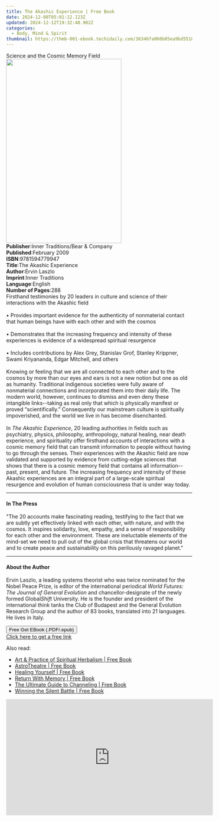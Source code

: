 ```yaml
---
title: The Akashic Experience | Free Book
date: 2024-12-08T05:01:12.123Z
updated: 2024-12-12T19:32:40.902Z
categories:
  - Body, Mind & Spirit
thumbnail: https://thmb-001-ebook.techidaily.com/36346fa060b05ea9bd5518ded9e825f643799886836556c1a2c5e65b5d3287ef.jpg
---
```

<main id="book-container">
  <div class="flex flex-col">
    <div class="book-brief flex-1 py-6 px-4 sm:p-6 md:py-10 md:px-8">
      <!-- brief-->
      <div class="book-brief-main">Science and the Cosmic Memory Field</div>
    </div>
    <div
      class="book-meta-info flex-1 grid gap-4 col-start-1 col-end-3 row-start-1 sm:mb-6 sm:grid-cols-4 lg:gap-6 lg:col-start-2 lg:row-end-6 lg:row-span-6 lg:mb-0"
    >
      <div
        class="book-meta-info-left place-content-center mt-4 p-4 text-sm leading-6 col-start-2 col-span-2 dark:text-slate-400"
      >
        <img
          class="w-full h-500 object-cover rounded-lg sm:h-255 sm:col-span-2 lg:col-span-full"
          src="https://img-001-ebook.techidaily.com/d8ea03b0108fc1dce9048a63fb4406c45405228ab924bf8a29b4b68234d7d22f.jpg"
          alt=""
          width="312"
          height="500"
        />
      </div>
      <div
        class="book-meta-info-right mt-2 col-start-1 row-start-2 col-span-3 self-center"
      >
        <!-- meta data  -->
        <div class="flex flex-col px-4 md:px-8">
          <div class="flex-1">
            <strong>Publisher</strong>:<span class="px-2"
              >Inner Traditions/Bear &amp; Company</span
            >
          </div>
          <div class="flex-1">
            <strong>Published</strong>:<span class="px-2">February 2009</span>
          </div>
          <div class="flex-1">
            <strong>ISBN</strong>:<span class="px-2">9781594779947</span>
          </div>
          <div class="flex-1">
            <strong>Title</strong>:<span class="px-2"
              >The Akashic Experience</span
            >
          </div>
          <div class="flex-1">
            <strong>Author</strong>:<span class="px-2">Ervin Laszlo</span>
          </div>
          <div class="flex-1">
            <strong>Imprint</strong>:<span class="px-2">Inner Traditions</span>
          </div>
          <div class="flex-1">
            <strong>Language</strong>:<span class="px-2">English</span>
          </div>
          <div class="flex-1">
            <strong>Number of Pages</strong>:<span class="px-2">288</span>
          </div>
        </div>
      </div>
    </div>
    <div class="book-description flex-1 py-6 px-4 sm:p-6 md:py-10 md:px-8">
      <div class="book-description-main">
        <div accordion-content="" id="description">
          Firsthand testimonies by 20 leaders in culture and science of their
          interactions with the Akashic field <br />
          <br />• Provides important evidence for the authenticity of
          nonmaterial contact that human beings have with each other and with
          the cosmos <br />
          <br />• Demonstrates that the increasing frequency and intensity of
          these experiences is evidence of a widespread spiritual resurgence
          <br />
          <br />• Includes contributions by Alex Grey, Stanislav Grof, Stanley
          Krippner, Swami Kriyananda, Edgar Mitchell, and others <br />
          <br />Knowing or feeling that we are all connected to each other and
          to the cosmos by more than our eyes and ears is not a new notion but
          one as old as humanity. Traditional indigenous societies were fully
          aware of nonmaterial connections and incorporated them into their
          daily life. The modern world, however, continues to dismiss and even
          deny these intangible links--taking as real only that which is
          physically manifest or proved “scientifically.” Consequently our
          mainstream culture is spiritually impoverished, and the world we live
          in has become disenchanted. <br />
          <br />In <i>The Akashic Experience</i>, 20 leading authorities in
          fields such as psychiatry, physics, philosophy, anthropology, natural
          healing, near death experience, and spirituality offer firsthand
          accounts of interactions with a cosmic memory field that can transmit
          information to people without having to go through the senses. Their
          experiences with the Akashic field are now validated and supported by
          evidence from cutting-edge sciences that shows that there is a cosmic
          memory field that contains all information--past, present, and future.
          The increasing frequency and intensity of these Akashic experiences
          are an integral part of a large-scale spiritual resurgence and
          evolution of human consciousness that is under way today.
        </div>
        <div class="accordion-fader"></div>
      </div>
    </div>
    <div class="book-excerpts flex-1 py-6 px-4 sm:p-6 md:py-10 md:px-8">
      <!-- excerpts-->
      <div class="book-excerpts-main">
        <hr />
        <h4 class="placeholder placeholder-heading">
          <span>In The Press</span>
        </h4>
        <p>
          "The 20 accounts make fascinating reading, testifying to the fact that
          we are subtly yet effectively linked with each other, with nature, and
          with the cosmos. It inspires solidarity, love, empathy, and a sense of
          responsibility for each other and the environment. These are
          ineluctable elements of the mind-set we need to pull out of the global
          crisis that threatens our world and to create peace and sustainability
          on this perilously ravaged planet."
        </p>
      </div>
    </div>
    <div class="book-about-author flex-1 py-6 px-4 sm:p-6 md:py-10 md:px-8">
      <!-- about author-->
      <div class="book-main-author-main">
        <hr />
        <h4 class="placeholder placeholder-heading">
          <span>About the Author</span>
        </h4>
        <p>
          Ervin Laszlo, a leading systems theorist who was twice nominated for
          the Nobel Peace Prize, is editor of the international periodical
          <i>World Futures: The Journal of General Evolution</i> and
          chancellor-designate of the newly formed Global<i>Shift</i>
          University. He is the founder and president of the international think
          tanks the Club of Budapest and the General Evolution Research Group
          and the author of 83 books, translated into 21 languages. He lives in
          Italy.
        </p>
      </div>
    </div>
    <div class="book-free-get flex-1 py-6 px-4 sm:p-6 md:py-10 md:px-8">
      <button
        id="btn-free-get"
        class="bg-blue-500 hover:bg-blue-700 text-white font-bold py-2 px-4 rounded"
      >
        Free Get EBook (.PDF/.epub)
      </button>
      <div id="countdown-display" class="px-2 text-lg mt-2"></div>
      <a
        id="free-link"
        class="hidden bg-blue-500 hover:bg-blue-700 text-white font-bold py-2 px-4 rounded"
        href="https://www.ebooks.com/en-us/book/95782223/the-akashic-experience/ervin-laszlo/"
        target="_blank"
        >Click here to get a free link</a
      >
    </div>
    <script>
      let countdownTime = 0;
      let countdownInterval = null;
      document
        .getElementById('btn-free-get')
        .addEventListener('click', startCountdown);
      function startCountdown() {
        countdownTime = new Date().getTime() + 60000 * 3;
        countdownInterval = setInterval(updateCountdown, 1000);
        document.getElementById('btn-free-get').disabled = true;
        document
          .getElementById('btn-free-get')
          .classList.add('bg-gray-500', 'cursor-not-allowed');
      }
      function updateCountdown() {
        let currentTime = new Date().getTime();
        let timeLeft = countdownTime - currentTime;
        let secondsLeft = Math.floor(timeLeft / 1000);
        document.getElementById('countdown-display').innerHTML =
          `Remaining time: ${secondsLeft} seconds.`;
        if (secondsLeft <= 0) {
          clearInterval(countdownInterval);
          document.getElementById('btn-free-get').classList.add('hidden');
          document.getElementById('free-link').classList.remove('hidden');
          document.getElementById('countdown-display').innerHTML = '';
        }
      }
    </script>
  </div>
</main>

<ins class="adsbygoogle"
      style="display:block"
      data-ad-client="ca-pub-7571918770474297"
      data-ad-slot="8358498916"
      data-ad-format="auto"
      data-full-width-responsive="true"></ins>
    

<span class="atpl-alsoreadstyle">Also read:</span>
<div><ul>
<li><a href="https://novels-ebooks.techidaily.com/210440085-9780760371800-art-practice-of-spiritual-herbalism/"><u>Art & Practice of Spiritual Herbalism | Free Book</u></a></li>
<li><a href="https://novels-ebooks.techidaily.com/210439993-9780578337692-astrotheatre/"><u>AstroTheatre | Free Book</u></a></li>
<li><a href="https://novels-ebooks.techidaily.com/210439745-9781396317439-healing-yourself/"><u>Healing Yourself | Free Book</u></a></li>
<li><a href="https://novels-ebooks.techidaily.com/210439814-9781685740405-return-with-memory/"><u>Return With Memory | Free Book</u></a></li>
<li><a href="https://novels-ebooks.techidaily.com/210440086-9780760371787-the-ultimate-guide-to-channeling/"><u>The Ultimate Guide to Channeling | Free Book</u></a></li>
<li><a href="https://novels-ebooks.techidaily.com/210440097-9781792381577-winning-the-silent-battle/"><u>Winning the Silent Battle | Free Book</u></a></li>
</ul></div>

<!-- affiliate ads begin -->
<iframe width="560" height="315" src="https://www.youtube.com/embed/DEqoiNArwjQ?si=oaL_lgnI-RxY5Qy_" title="YouTube video player" frameborder="0" allow="accelerometer; autoplay; clipboard-write; encrypted-media; gyroscope; picture-in-picture; web-share" referrerpolicy="strict-origin-when-cross-origin" allowfullscreen></iframe>
<!-- affiliate ads end -->

